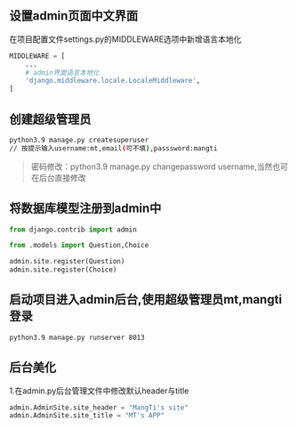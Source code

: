 ## 设置admin页面中文界面
在项目配置文件settings.py的MIDDLEWARE选项中新增语言本地化
``` py
MIDDLEWARE = [
    ...
    # admin界面语言本地化
    'django.middleware.locale.LocaleMiddleware',
]
```

## 创建超级管理员
```sh
python3.9 manage.py createsuperuser
// 按提示输入username:mt,email(可不填),passsword:mangti
```
>密码修改：python3.9 manage.py changepassword username,当然也可在后台直接修改


## 将数据库模型注册到admin中
```py
from django.contrib import admin

from .models import Question,Choice

admin.site.register(Question)
admin.site.register(Choice)
```


## 启动项目进入admin后台,使用超级管理员mt,mangti登录
```sh
python3.9 manage.py runserver 8013
```


## 后台美化
1.在admin.py后台管理文件中修改默认header与title
```py
admin.AdminSite.site_header = "MangTi's site"
admin.AdminSite.site_title = "MT's APP"
```









